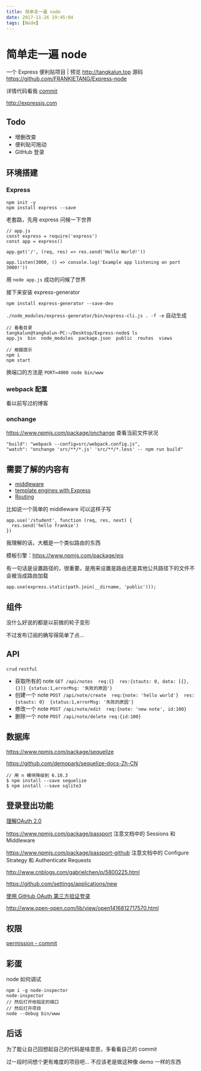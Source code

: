 ```yaml
---
title: 简单走一遍 node
date: 2017-11-26 19:45:04
tags: [Node]
---
```

# 简单走一遍 node

一个 Express 便利贴项目 | 预览 http://tangkalun.top 源码 https://github.com/FRANKIETANG/Express-node

详情代码看我 [commit](https://github.com/FRANKIETANG/Express-node/commits/master) 

http://expressjs.com

## Todo

- 增删改查
- 便利贴可拖动
- GitHub 登录

## 环境搭建

### Express

```
npm init -y
npm install express --save
```

老套路，先用 express 问候一下世界

```
// app.js
const express = require('express')
const app = express()

app.get('/', (req, res) => res.send('Hello World!'))

app.listen(3000, () => console.log('Example app listening on port 3000!'))
```

用 `node app.js` 成功的问候了世界

接下来安装 express-generator

```
npm install express-generator --save-dev
```

`./node_modules/express-generator/bin/express-cli.js . -f -e` 自动生成

```
// 看看目录
tangkalun@tangkalun-PC:~/Desktop/Express-node$ ls
app.js  bin  node_modules  package.json  public  routes  views
```

```
// 根据提示
npm i
npm start
```

换端口的方法是 `PORT=4000 node bin/www`

### webpack 配置

看以前写过的博客

### onchange

https://www.npmjs.com/package/onchange 查看当前文件状况

```
"build": "webpack --config=src/webpack.config.js",
"watch": "onchange 'src/**/*.js' 'src/**/*.less' -- npm run build"
```

## **需要了解的内容有**

- [middleware](http://expressjs.com/en/guide/using-middleware.html)
- [template engines with Express](http://expressjs.com/en/guide/using-template-engines.html)
- [Routing](http://expressjs.com/en/guide/routing.html)

比如说一个简单的 middleware 可以这样子写

```
app.use('/student', function (req, res, next) {
  res.send('hello frankie')
})
```

我理解的话，大概是一个类似路由的东西

模板引擎：https://www.npmjs.com/package/ejs

有一句话是设置路径的，很重要。是用来设置是路由还是其他公共路径下的文件不会被当成路由加载

```
app.use(express.static(path.join(__dirname, 'public')));
```

## 组件

没什么好说的都是以前做的轮子变形

不过发布订阅的确写得简单了点...

## API

`crud` `restful`

- 获取所有的 note `GET /api/notes  req:{}  res:{stauts: 0, data: [{},{}]} {status:1,errorMsg: '失败的原因'}`
- 创建一个 note `POST /api/note/create  req:{note: 'hello world'}  res:{stauts: 0}  {status:1,errorMsg: '失败的原因'}`
- 修改一个 note `POST /api/note/edit  req:{note: 'new note', id:100}`
- 删除一个 note `POST /api/note/delete req:{id:100}`

## 数据库

https://www.npmjs.com/package/sequelize

https://github.com/demopark/sequelize-docs-Zh-CN

```
// 用 n 模块降级到 6.10.3
$ npm install --save sequelize
$ npm install --save sqlite3
```

## 登录登出功能

[理解OAuth 2.0](http://www.ruanyifeng.com/blog/2014/05/oauth_2_0.html)

https://www.npmjs.com/package/passport 注意文档中的 Sessions 和 Middleware

https://www.npmjs.com/package/passport-github 注意文档中的 Configure Strategy 和 Authenticate Requests

http://www.cnblogs.com/gabrielchen/p/5800225.html

https://github.com/settings/applications/new

[使用 GitHub OAuth 第三方验证登录](https://diamondfsd.com/article/7fc2b070-e238-4fbb-acaf-47f0e3fdaabc)

http://www.open-open.com/lib/view/open1416812717570.html

## 权限

[permission - commit](https://github.com/FRANKIETANG/Express-node/commit/23e800fd0f76661225f5bae731cad4f22d302a6d)

## 彩蛋

node 如何调试

```
npm i -g node-inspector
node-inspector
// 然后打开他指定的端口
// 然后打开项目
node --debug bin/www
```

## 后话

为了能让自己回想起自己的代码是啥意思，多看看自己的 commit

过一段时间想个更有难度的项目吧... 不应该老是做这种像 demo 一样的东西